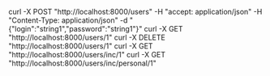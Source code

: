  curl -X POST "http://localhost:8000/users" -H  "accept: application/json" -H  "Content-Type: application/json" -d "{\"login\":\"string1\",\"password\":\"string1\"}"
 curl -X GET "http://localhost:8000/users/1"
 curl -X DELETE "http://localhost:8000/users/1"
 curl -X GET "http://localhost:8000/users/inc/1"
 curl -X GET "http://localhost:8000/users/inc/personal/1"
